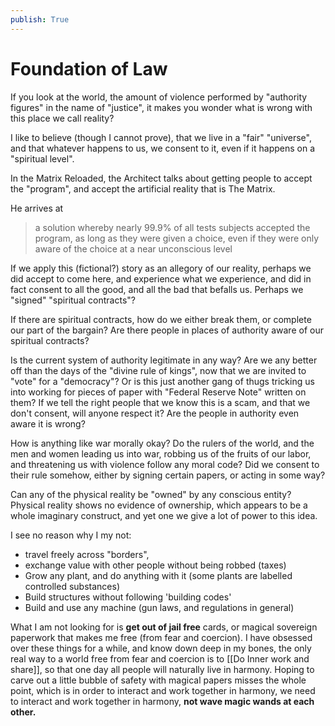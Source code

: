```yaml
---
publish: True
---
```


# Foundation of Law

If you look at the world, the amount of violence performed by "authority figures" in the name of "justice", it makes you wonder what is wrong with this place we call reality?

I like to believe (though I cannot prove), that we live in a "fair" "universe", and that whatever happens to us, we consent to it, even if it happens on a "spiritual level".

In the Matrix Reloaded, the Architect talks about getting people to accept the "program", and accept the artificial reality that is The Matrix.

He arrives at

>a solution whereby nearly 99.9% of all tests subjects accepted the program, as long as they were given a choice, even if they were only aware of the choice at a near unconscious level

If we apply this (fictional?) story as an allegory of our reality, perhaps we did accept to come here, and experience what we experience, and did in fact consent to all the good, and all the bad that befalls us. Perhaps we "signed" "spiritual contracts"? 

If there are spiritual contracts, how do we either break them, or complete our part of the bargain? Are there people in places of authority aware of our spiritual contracts? 

Is the current system of authority legitimate in any way? Are we any better off than the days of the "divine rule of kings", now that we are invited to "vote" for a "democracy"? Or is this just another gang of thugs tricking us into working for pieces of paper with "Federal Reserve Note" written on them? If we tell the right people that we know this is a scam, and that we don't consent, will anyone respect it? Are the people in authority even aware it is wrong? 

How is anything like war morally okay? Do the rulers of the world, and the men and women leading us into war, robbing us of the fruits of our labor, and threatening us with violence follow any moral code? Did we consent to their rule somehow, either by signing certain papers, or acting in some way?

Can any of the physical reality be "owned" by any conscious entity? Physical reality shows no evidence of ownership, which appears to be a whole imaginary construct, and yet one we give a lot of power to this idea.

I see no reason why I my not:

- travel freely across "borders",
- exchange value with other people without being robbed (taxes)
- Grow any plant, and do anything with it (some plants are labelled controlled substances)
- Build structures without following 'building codes'
- Build and use any machine (gun laws, and regulations in general)

What I am not looking for is **get out of jail free** cards, or magical sovereign paperwork that makes me free (from fear and coercion). I have obsessed over these things for a while, and know down deep in my bones, the only real way to a world free from fear and coercion is to [[Do Inner work and share]], so that one day all people will naturally live in harmony. Hoping to carve out a little bubble of safety with magical papers misses the whole point, which is in order to interact and work together in harmony, we need to interact and work together in harmony, **not wave magic wands at each other.**



